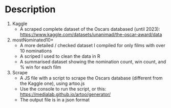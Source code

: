 # Description
1. Kaggle
   - A scraped complete dataset of the Oscars databased (until 2023): https://www.kaggle.com/datasets/unanimad/the-oscar-award/data
2. mostNominated10+
   - A more detailed / checked dataset I compiled for only films with over 10 nominations
   - A scriped I used to clean the data in R
   - A summarised dataset showing the nomination count, win count, and % win for each film
3. Scrape
   - A JS file with a script to scrape the Oscars database (different from the Kaggle one), using artoo.js
   - Use the console to run the script, or this: https://medialab.github.io/artoo/generator/
   - The output file is in a json format
